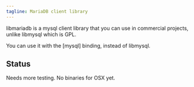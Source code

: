 ```yaml
---
tagline: MariaDB client library
---
```


libmariadb is a mysql client library that you can use in commercial projects,
unlike libmysql which is GPL.

You can use it with the [mysql] binding, instead of libmysql.

## Status

<warn>Needs more testing. No binaries for OSX yet.</warn>
